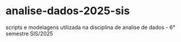 # analise-dados-2025-sis
scripts e modelagens utilizada na disciplina de analise de dados - 6° semestre SIS/2025
